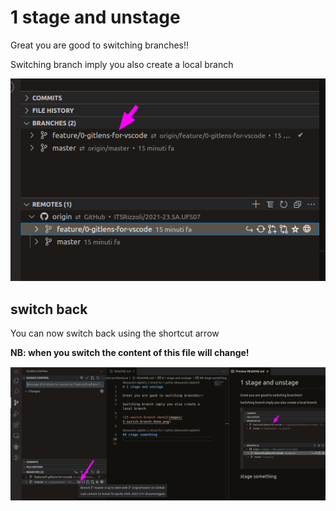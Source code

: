 # 1 stage and unstage

Great you are good to switching branches!!

Switching branch imply you also create a local branch

![5-switch-branch-done](images/5-switch-branch-done.png)

## switch back

You can now switch back using the shortcut arrow

**NB: when you switch the content of this file will change!**

![6-switch-branch-back](images/6-switch-branch-back.png)
